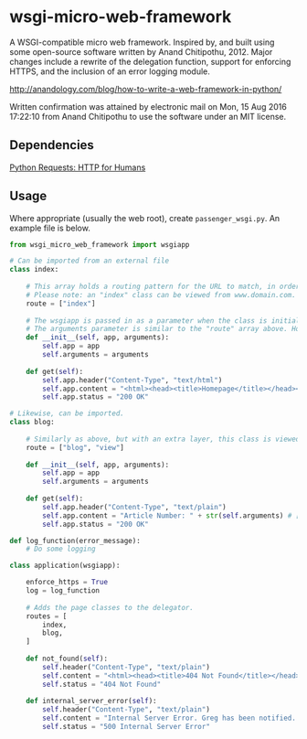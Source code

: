 # wsgi-micro-web-framework
A WSGI-compatible micro web framework. Inspired by, and built using some open-source software written by Anand Chitipothu, 2012. Major changes include a rewrite of the delegation function, support for enforcing HTTPS, and the inclusion of an error logging module.

http://anandology.com/blog/how-to-write-a-web-framework-in-python/

Written confirmation was attained by electronic mail on Mon, 15 Aug 2016 17:22:10 from Anand Chitipothu to use the software under an MIT license.

## Dependencies
[Python Requests: HTTP for Humans](https://github.com/kennethreitz/requests)

## Usage
Where appropriate (usually the web root), create `passenger_wsgi.py`. An example file is below.

```python
from wsgi_micro_web_framework import wsgiapp

# Can be imported from an external file
class index:
    
    # This array holds a routing pattern for the URL to match, in order to delegate to this class.
    # Please note: an "index" class can be viewed from www.domain.com. There is an clause to pass any lack of path, to "index".
    route = ["index"]
    
    # The wsgiapp is passed in as a parameter when the class is initialised. POST/GET data etc. can be extracted from it as normal.
    # The arguments parameter is similar to the "route" array above. However, it contains the full URL path.
    def __init__(self, app, arguments):
        self.app = app
        self.arguments = arguments
    
    def get(self):
        self.app.header("Content-Type", "text/html")
        self.app.content = "<html><head><title>Homepage</title></head><body><h1>Welcome</h1></body></html>"
        self.app.status = "200 OK"

# Likewise, can be imported.
class blog:
    
    # Similarly as above, but with an extra layer, this class is viewed at www.domain.com/blog/view/any_additional_arguments
    route = ["blog", "view"]
    
    def __init__(self, app, arguments):
        self.app = app
        self.arguments = arguments
    
    def get(self):
        self.app.header("Content-Type", "text/plain")
        self.app.content = "Article Number: " + str(self.arguments) # ["blog", "view", "any_additional_arguments"]
        self.app.status = "200 OK"

def log_function(error_message):
    # Do some logging

class application(wsgiapp):

    enforce_https = True
    log = log_function
    
    # Adds the page classes to the delegator.
    routes = [
        index,
        blog,
    ]
    
    def not_found(self):
        self.header("Content-Type", "text/plain")
        self.content = "<html><head><title>404 Not Found</title></head><body><h1>Uh oh!</h1><h2>You're lost!</h2></body></html>"
        self.status = "404 Not Found"
	
    def internal_server_error(self):
        self.header("Content-Type", "text/plain")
        self.content = "Internal Server Error. Greg has been notified. If you have the time, please send him an email saying what happened at developer@gregbrimble.com. Thanks!"
        self.status = "500 Internal Server Error"
```
